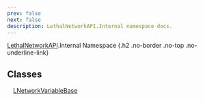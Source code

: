 ```yaml
---
prev: false
next: false
description: LethalNetworkAPI.Internal namespace docs.
---
```


[LethalNetworkAPI](/api/LethalNetworkAPI).Internal Namespace {.h2 .no-border .no-top .no-underline-link}

## Classes

&emsp;[LNetworkVariableBase](/api/LethalNetworkAPI.Internal.LNetworkVariableBase)